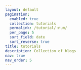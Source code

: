 ```yaml
---
layout: default
pagination:
  enabled: true
  collection: tutorials
  permalink: /tutorial/:num/
  per_page: 5
  sort_field: date
  sort_reverse: true
title: tutorials
description: Collection of blogs
nav: true
nav_order: 5
---
```

